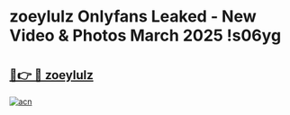 # zoeylulz Onlyfans Leaked - New Video & Photos March 2025 !s06yg

# <h2><a href="https://yec2uj.iuczelnia.edu.pl?title=zoeylulz&ref=s06yg">🔗👉 🔴 zoeylulz</a></h2>

[![acn](https://github.com/user-attachments/assets/0f9c940e-d8b0-45ae-aac7-cd30a18b3e1c)](https://yec2uj.iuczelnia.edu.pl?title=zoeylulz&ref=s06yg)


